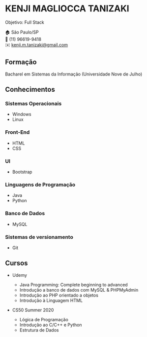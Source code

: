 # KENJI MAGLIOCCA TANIZAKI
Objetivo: Full Stack

:house:    São Paulo/SP <br>
:iphone:   (11) 96619-9418 <br>
:envelope:  kenji.m.tanizaki@gmail.com

## Formação
Bacharel em Sistemas da Informação (Universidade Nove de Julho)

## Conhecimentos

### Sistemas Operacionais
* Windows
* Linux

### Front-End
* HTML
* CSS

### UI
* Bootstrap

### Linguagens de Programação
* Java
* Python

### Banco de Dados
* MySQL

### Sistemas de versionamento
* Git

## Cursos
  - Udemy
    * Java Programming: Complete beginning to advanced
    * Introdução a banco de dados com MySQL & PHPMyAdmin
    * Introdução ao PHP orientado a objetos
    * Introdução à Linguagem HTML
    
    
  - CS50 Summer 2020
    * Lógica de Programação
    * Introdução ao C/C++ e Python
    * Estrutura de Dados


